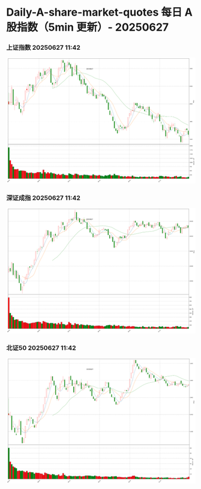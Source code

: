 
# Daily-A-share-market-quotes 每日 A 股指数（5min 更新）- 20250627

### 上证指数 20250627 11:42
![](./fig/2025/6/20250627-sh000001.png)

### 深证成指 20250627 11:42
![](./fig/2025/6/20250627-sz399001.png)

### 北证50 20250627 11:42
![](./fig/2025/6/20250627-bj899050.png)
